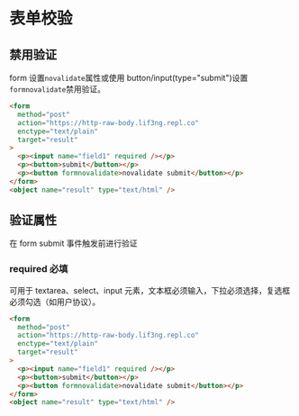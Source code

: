# 表单校验

## 禁用验证

form 设置`novalidate`属性或使用 button/input(type="submit")设置`formnovalidate`禁用验证。

```html
<form
  method="post"
  action="https://http-raw-body.lif3ng.repl.co"
  enctype="text/plain"
  target="result"
>
  <p><input name="field1" required /></p>
  <p><button>submit</button></p>
  <p><button formnovalidate>novalidate submit</button></p>
</form>
<object name="result" type="text/html" />
```

## 验证属性

在 form submit 事件触发前进行验证

### required 必填

可用于 textarea、select、input 元素，文本框必须输入，下拉必须选择，复选框必须勾选（如用户协议）。

```html
<form
  method="post"
  action="https://http-raw-body.lif3ng.repl.co"
  enctype="text/plain"
  target="result"
>
  <p><input name="field1" required /></p>
  <p><button>submit</button></p>
  <p><button formnovalidate>novalidate submit</button></p>
</form>
<object name="result" type="text/html" />
```
